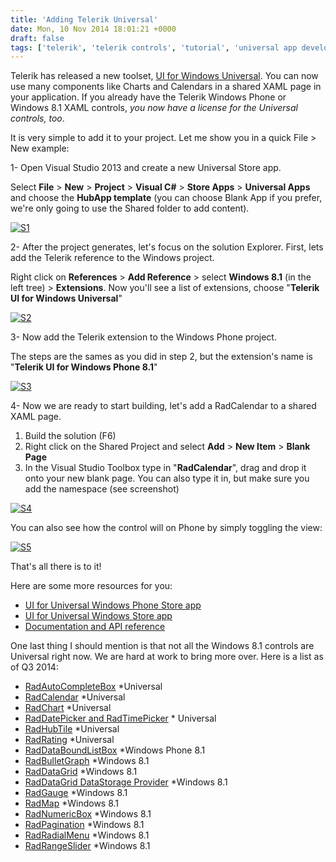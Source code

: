 ```yaml
---
title: 'Adding Telerik Universal'
date: Mon, 10 Nov 2014 18:01:21 +0000
draft: false
tags: ['telerik', 'telerik controls', 'tutorial', 'universal app development', 'windows 10', 'windows 8.1', 'windows phone 8.1', 'windows universal', 'wpdev']
---
```


Telerik has released a new toolset, [UI for Windows Universal](http://www.telerik.com/windows-universal-ui). You can now use many components like Charts and Calendars in a shared XAML page in your application. If you already have the Telerik Windows Phone or Windows 8.1 XAML controls, _you now have a license for the Universal controls, too_.

It is very simple to add it to your project. Let me show you in a quick File > New example:

1- Open Visual Studio 2013 and create a new Universal Store app.

Select **File** \> **New** \> **Project** \> **Visual C#** > **Store Apps** \> **Universal Apps** and choose the **HubApp template** (you can choose Blank App if you prefer, we're only going to use the Shared folder to add content).

[![S1](/dvlup-blog/wp-content/uploads/2014/11/s1.png?w=660)](/dvlup-blog/wp-content/uploads/2014/11/s1.png)

2- After the project generates, let's focus on the solution Explorer. First, lets add the Telerik reference to the Windows project.

Right click on **References** > **Add Reference** \> select **Windows 8.1** (in the left tree) > **Extensions**. Now you'll see a list of extensions, choose "**Telerik UI for Windows Universal**"

[![S2](/dvlup-blog/wp-content/uploads/2014/11/s2.png?w=660)](/dvlup-blog/wp-content/uploads/2014/11/s2.png)

3- Now add the Telerik extension to the Windows Phone project.

The steps are the sames as you did in step 2, but the extension's name is "**Telerik UI for Windows Phone 8.1**"

[![S3](/dvlup-blog/wp-content/uploads/2014/11/s3.png?w=660)](/dvlup-blog/wp-content/uploads/2014/11/s3.png)

4- Now we are ready to start building, let's add a RadCalendar to a shared XAML page.

1.  Build the solution (F6)
2.  Right click on the Shared Project and select **Add** \> **New Item** \> **Blank Page**
3.  In the Visual Studio Toolbox type in "**RadCalendar**", drag and drop it onto your new blank page. You can also type it in, but make sure you add the namespace (see screenshot)

[![S4](/dvlup-blog/wp-content/uploads/2014/11/s4.png?w=660)](/dvlup-blog/wp-content/uploads/2014/11/s4.png)

You can also see how the control will on Phone by simply toggling the view:

[![S5](/dvlup-blog/wp-content/uploads/2014/11/s5.png?w=660)](/dvlup-blog/wp-content/uploads/2014/11/s5.png)

That's all there is to it!

Here are some more resources for you:

*   [UI for Universal Windows Phone Store app](http://www.windowsphone.com/en-my/store/app/telerik-ui-for-windows-universal-examples/ff4e5554-9a90-4989-be28-e68ac98d0709)
*   [UI for Universal Windows Store app](http://apps.microsoft.com/webpdp/app/f80afc0b-b204-4d15-bf99-837ce3ec7f79)
*   [Documentation and API reference](http://www.telerik.com/help/windows-8-xaml/radcontrolsforwin8-introduction-overview.html)

One last thing I should mention is that not all the Windows 8.1 controls are Universal right now. We are hard at work to bring more over. Here is a list as of Q3 2014:

*   [RadAutoCompleteBox](http://www.telerik.com/help/windows-8-xaml/autocompletebox-overview.html) \*Universal
*   [RadCalendar](http://www.telerik.com/help/windows-8-xaml/radcalendar-overview.html) \*Universal
*   [RadChart](http://www.telerik.com/help/windows-8-xaml/radchart-overview.html) \*Universal
*   [RadDatePicker and RadTimePicker](http://www.telerik.com/help/windows-8-xaml/raddatetimepickers-overview.html) \* Universal
*   [RadHubTile](http://www.telerik.com/help/windows-8-xaml/radhubtile-overview.html) \*Universal
*   [RadRating](http://www.telerik.com/help/windows-8-xaml/rating-overview.html) \*Universal
*   [RadDataBoundListBox](http://www.telerik.com/help/windows-8-xaml/databoundlistbox-overview.html) \*Windows Phone 8.1
*   [RadBulletGraph](http://www.telerik.com/help/windows-8-xaml/bulletgraph-overview.html) \*Windows 8.1
*   [RadDataGrid](http://www.telerik.com/help/windows-8-xaml/raddatagrid-overview.html) \*Windows 8.1
*   [RadDataGrid DataStorage Provider](http://www.telerik.com/help/windows-8-xaml/raddatagrid-datastorageprovider-overview.html) \*Windows 8.1
*   [RadGauge](http://www.telerik.com/help/windows-8-xaml/radgauge-overview.html) \*Windows 8.1
*   [RadMap](http://www.telerik.com/help/windows-8-xaml/radmap-overview.html) \*Windows 8.1
*   [RadNumericBox](http://www.telerik.com/help/windows-8-xaml/radnumericbox-overview.html) \*Windows 8.1
*   [RadPagination](http://www.telerik.com/help/windows-8-xaml/radpagination-overview.html) \*Windows 8.1
*   [RadRadialMenu](http://www.telerik.com/help/windows-8-xaml/radialmenu-overview.html) \*Windows 8.1
*   [RadRangeSlider](http://www.telerik.com/help/windows-8-xaml/radrangeslider-overview.html) \*Windows 8.1